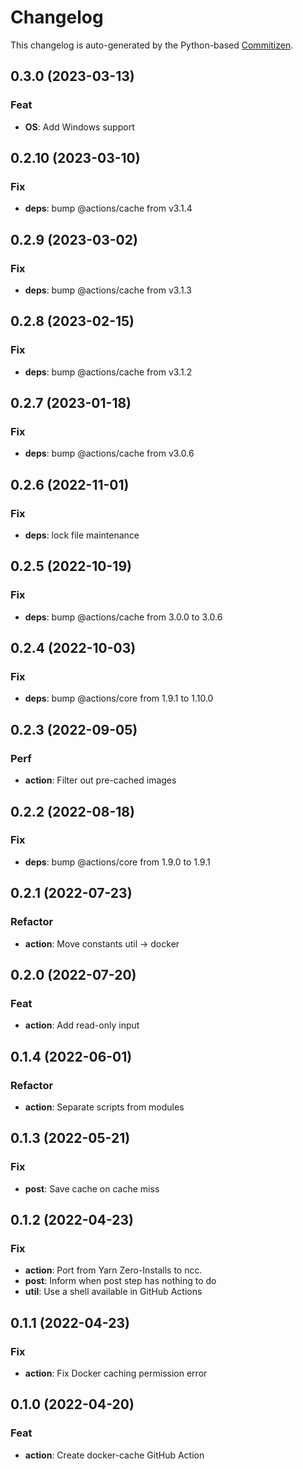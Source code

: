 # Changelog

This changelog is auto-generated by the Python-based
[Commitizen](https://commitizen-tools.github.io/commitizen).

## 0.3.0 (2023-03-13)

### Feat

- **OS**: Add Windows support

## 0.2.10 (2023-03-10)

### Fix

- **deps**: bump @actions/cache from v3.1.4

## 0.2.9 (2023-03-02)

### Fix

- **deps**: bump @actions/cache from v3.1.3

## 0.2.8 (2023-02-15)

### Fix

- **deps**: bump @actions/cache from v3.1.2

## 0.2.7 (2023-01-18)

### Fix

- **deps**: bump @actions/cache from v3.0.6

## 0.2.6 (2022-11-01)

### Fix

- **deps**: lock file maintenance

## 0.2.5 (2022-10-19)

### Fix

- **deps**: bump @actions/cache from 3.0.0 to 3.0.6

## 0.2.4 (2022-10-03)

### Fix

- **deps**: bump @actions/core from 1.9.1 to 1.10.0

## 0.2.3 (2022-09-05)

### Perf

- **action**: Filter out pre-cached images

## 0.2.2 (2022-08-18)

### Fix

- **deps**: bump @actions/core from 1.9.0 to 1.9.1

## 0.2.1 (2022-07-23)

### Refactor

- **action**: Move constants util -> docker

## 0.2.0 (2022-07-20)

### Feat

- **action**: Add read-only input

## 0.1.4 (2022-06-01)

### Refactor

- **action**: Separate scripts from modules

## 0.1.3 (2022-05-21)

### Fix

- **post**: Save cache on cache miss

## 0.1.2 (2022-04-23)

### Fix

- **action**: Port from Yarn Zero-Installs to ncc.
- **post**: Inform when post step has nothing to do
- **util**: Use a shell available in GitHub Actions

## 0.1.1 (2022-04-23)

### Fix

- **action**: Fix Docker caching permission error

## 0.1.0 (2022-04-20)

### Feat

- **action**: Create docker-cache GitHub Action
